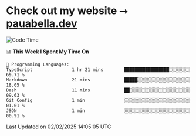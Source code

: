 # Check out my website ⭢ [pauabella.dev](https://pauabella.dev)

<!--START_SECTION:waka-->
![Code Time](http://img.shields.io/badge/Code%20Time-4%2C026%20hrs%2032%20mins-blue)

📊 **This Week I Spent My Time On** 

```text
💬 Programming Languages: 
TypeScript               1 hr 21 mins        █████████████████░░░░░░░░   69.71 % 
Markdown                 21 mins             █████░░░░░░░░░░░░░░░░░░░░   18.05 % 
Bash                     11 mins             ██░░░░░░░░░░░░░░░░░░░░░░░   09.63 % 
Git Config               1 min               ░░░░░░░░░░░░░░░░░░░░░░░░░   01.01 % 
JSON                     1 min               ░░░░░░░░░░░░░░░░░░░░░░░░░   00.91 % 
```


 Last Updated on 02/02/2025 14:05:05 UTC
<!--END_SECTION:waka-->
